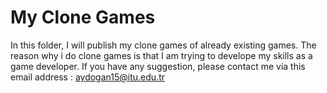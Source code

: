 # My Clone Games
In this folder, I will publish my clone games of already existing games. The reason why i do clone games is that I am trying to develope my skills as a game developer. If you have any suggestion, please contact me via this email address : aydogan15@itu.edu.tr
